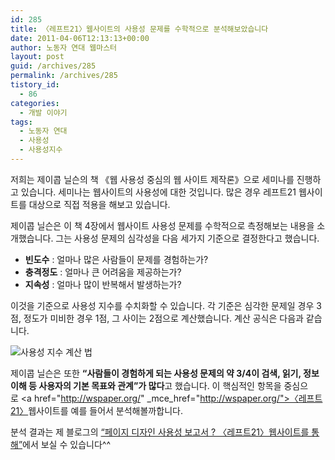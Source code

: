 ```yaml
---
id: 285
title: 〈레프트21〉웹사이트의 사용성 문제를 수학적으로 분석해보았습니다
date: 2011-04-06T12:13:13+00:00
author: 노동자 연대 웹마스터
layout: post
guid: /archives/285
permalink: /archives/285
tistory_id:
  - 86
categories:
  - 개발 이야기
tags:
  - 노동자 연대
  - 사용성
  - 사용성지수
---
```

저희는 제이콥 닐슨의 책 《웹 사용성 중심의 웹 사이트 제작론》으로 세미나를 진행하고 있습니다. 세미나는 웹사이트의 사용성에 대한 것입니다. 많은 경우 레프트21 웹사이트를 대상으로 직접 적용을 해보고 있습니다. 

제이콥 닐슨은 이 책 4장에서 웹사이트 사용성 문제를 수학적으로 측정해보는 내용을 소개했습니다. 그는 사용성 문제의 심각성을 다음 세가지 기준으로 결정한다고 했습니다.

  * **빈도수** : 얼마나 많은 사람들이 문제를 경험하는가?
  * **충격정도** : 얼마나 큰 어려움을 제공하는가?
  * **지속성** : 얼마나 많이 반복해서 발생하는가? 

이것을 기준으로 사용성 지수를 수치화할 수 있습니다. 각 기준은 심각한 문제일 경우 3점, 정도가 미비한 경우 1점, 그 사이는 2점으로 계산했습니다. 계산 공식은 다음과 같습니다. 


![사용성 지수 계산 법](http://lh4.ggpht.com/_zQyCEG3Bf8M/TZX6IHNWtqI/AAAAAAAAAHU/Wu5Qo7THlUk/useability-formula.png) 

제이콥 닐슨은 또한 **“사람들이 경험하게 되는 사용성 문제의 약 3/4이 검색, 읽기, 정보 이해 등 사용자의 기본 목표와 관계”가 많다**고 했습니다. 이 핵심적인 항목을 중심으로&nbsp;<a href="http://wspaper.org/" \_mce\_href="http://wspaper.org/">〈레프트21〉</a>웹사이트를 예를 들어서 분석해볼까합니다. 

분석 결과는 제 블로그의 <a title="[http://www.oneweb.co.kr/archives/461]로 이동합니다." target="_blank" href="http://www.oneweb.co.kr/archives/461">“페이지 디자인 사용성 보고서 ? 〈레프트21〉웹사이트를 통해”</a>에서 보실 수 있습니다^^